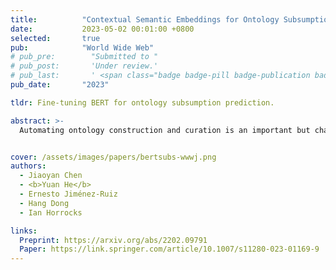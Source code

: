 ```yaml
---
title:          "Contextual Semantic Embeddings for Ontology Subsumption Prediction"
date:           2023-05-02 00:01:00 +0800
selected:       true
pub:            "World Wide Web"
# pub_pre:        "Submitted to "
# pub_post:       'Under review.'
# pub_last:       ' <span class="badge badge-pill badge-publication badge-success">Poster</span>'
pub_date:       "2023"

tldr: Fine-tuning BERT for ontology subsumption prediction.

abstract: >-
  Automating ontology construction and curation is an important but challenging task in knowledge engineering and artificial intelligence. Prediction by machine learning techniques such as contextual semantic embedding is a promising direction, but the relevant research is still preliminary especially for expressive ontologies in Web Ontology Language (OWL). In this paper, we present a new subsumption prediction method named BERTSubs for classes of OWL ontology. It exploits the pre-trained language model BERT to compute contextual embeddings of a class, where customized templates are proposed to incorporate the class context (e.g., neighbouring classes) and the logical existential restriction. BERTSubs is able to predict multiple kinds of subsumers including named classes from the same ontology or another ontology, and existential restrictions from the same ontology. Extensive evaluation on five real-world ontologies for three different subsumption tasks has shown the effectiveness of the templates and that BERTSubs can dramatically outperform the baselines that use (literal-aware) knowledge graph embeddings, non-contextual word embeddings and the state-of-the-art OWL ontology embeddings.


cover: /assets/images/papers/bertsubs-wwwj.png
authors:
  - Jiaoyan Chen
  - <b>Yuan He</b>
  - Ernesto Jiménez-Ruiz
  - Hang Dong
  - Ian Horrocks

links:
  Preprint: https://arxiv.org/abs/2202.09791
  Paper: https://link.springer.com/article/10.1007/s11280-023-01169-9
---
```

